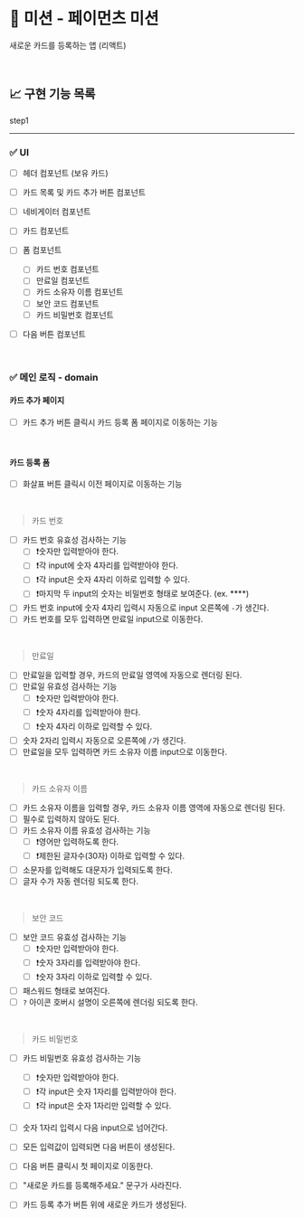 # 🚀 미션 - 페이먼츠 미션

새로운 카드를 등록하는 앱 (리액트)

<br>

## 📈 구현 기능 목록

step1

---

### ✅ UI

- [ ] 헤더 컴포넌트 (보유 카드)
- [ ] 카드 목록 및 카드 추가 버튼 컴포넌트
- [ ] 네비게이터 컴포넌트
- [ ] 카드 컴포넌트
- [ ] 폼 컴포넌트

  - [ ] 카드 번호 컴포넌트
  - [ ] 만료일 컴포넌트
  - [ ] 카드 소유자 이름 컴포넌트
  - [ ] 보안 코드 컴포넌트
  - [ ] 카드 비밀번호 컴포넌트

- [ ] 다음 버튼 컴포넌트

<br>

### ✅ 메인 로직 - domain

#### 카드 추가 페이지

- [ ] 카드 추가 버튼 클릭시 카드 등록 폼 페이지로 이동하는 기능

<br>

#### 카드 등록 폼

- [ ] 화살표 버튼 클릭시 이전 페이지로 이동하는 기능

<br>

> 카드 번호

- [ ] 카드 번호 유효성 검사하는 기능
  - [ ] ❗숫자만 입력받아야 한다.
  - [ ] ❗각 input에 숫자 4자리를 입력받아야 한다.
  - [ ] ❗각 input은 숫자 4자리 이하로 입력할 수 있다.
  - [ ] ❗마지막 두 input의 숫자는 비밀번호 형태로 보여준다. (ex. \*\*\*\*)
- [ ] 카드 번호 input에 숫자 4자리 입력시 자동으로 input 오른쪽에 `-`가 생긴다.
- [ ] 카드 번호를 모두 입력하면 만료일 input으로 이동한다.

<br>

> 만료일

- [ ] 만료일을 입력할 경우, 카드의 만료일 영역에 자동으로 렌더링 된다.
- [ ] 만료일 유효성 검사하는 기능
  - [ ] ❗숫자만 입력받아야 한다.
  - [ ] ❗숫자 4자리를 입력받아야 한다.
  - [ ] ❗숫자 4자리 이하로 입력할 수 있다.
- [ ] 숫자 2자리 입력시 자동으로 오른쪽에 `/`가 생긴다.
- [ ] 만료일을 모두 입력하면 카드 소유자 이름 input으로 이동한다.

<br>

> 카드 소유자 이름

- [ ] 카드 소유자 이름을 입력할 경우, 카드 소유자 이름 영역에 자동으로 렌더링 된다.
- [ ] 필수로 입력하지 않아도 된다.
- [ ] 카드 소유자 이름 유효성 검사하는 기능
  - [ ] ❗영어만 입력하도록 한다.
  - [ ] ❗제한된 글자수(30자) 이하로 입력할 수 있다.
- [ ] 소문자를 입력해도 대문자가 입력되도록 한다.
- [ ] 글자 수가 자동 렌더링 되도록 한다.

<br>

> 보안 코드

- [ ] 보안 코드 유효성 검사하는 기능
  - [ ] ❗숫자만 입력받아야 한다.
  - [ ] ❗숫자 3자리를 입력받아야 한다.
  - [ ] ❗숫자 3자리 이하로 입력할 수 있다.
- [ ] 패스워드 형태로 보여진다.
- [ ] `?` 아이콘 호버시 설명이 오른쪽에 렌더링 되도록 한다.

<br>

> 카드 비밀번호

- [ ] 카드 비밀번호 유효성 검사하는 기능

  - [ ] ❗숫자만 입력받아야 한다.
  - [ ] ❗각 input은 숫자 1자리를 입력받아야 한다.
  - [ ] ❗각 input은 숫자 1자리만 입력할 수 있다.

- [ ] 숫자 1자리 입력시 다음 input으로 넘어간다.

- [ ] 모든 입력값이 입력되면 다음 버튼이 생성된다.
- [ ] 다음 버튼 클릭시 첫 페이지로 이동한다.
- [ ] "새로운 카드를 등록해주세요." 문구가 사라진다.
- [ ] 카드 등록 추가 버튼 위에 새로운 카드가 생성된다.
